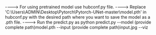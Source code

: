 ----> For using pretrained model use hubconf.py file.
----> Replace 'C:\Users\ADMIN\Desktop\Pytorch\Pytorch-UNet-master\model.pth' in hubconf.py with the desired path where you want to save the model as a .pth file.
----> Run the predict.py as  python predict.py --model (provide complete path)model.pth --input (provide complete path)input.jpg --viz
